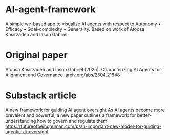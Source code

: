 # AI-agent-framework
A simple we-based app to visualize AI agents with respect to Autonomy • Efficacy • Goal-complexity • Generality. Based on work of Atoosa Kasirzadeh and Iason Gabriel

# Original paper
Atoosa Kasirzadeh and Iason Gabriel (2025). Characterizing AI Agents for Alignment and Governance. arxiv.org/abs/2504.21848

# Substack article
A new framework for guiding AI agent oversight
As AI agents become more prevalent and powerful, a new paper outlines a framework for better-understanding how to govern and regulate them.
https://futureofbeinghuman.com/p/an-important-new-model-for-guiding-agentic-ai-oversight
